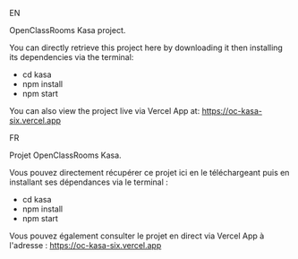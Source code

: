 EN

OpenClassRooms Kasa project.

You can directly retrieve this project here by downloading it then installing its dependencies via the terminal: 
- cd kasa
- npm install
- npm start

You can also view the project live via Vercel App at: https://oc-kasa-six.vercel.app

FR

Projet OpenClassRooms Kasa.

Vous pouvez directement récupérer ce projet ici en le téléchargeant puis en installant ses dépendances via le terminal : 
- cd kasa
- npm install
- npm start

Vous pouvez également consulter le projet en direct via Vercel App à l'adresse : https://oc-kasa-six.vercel.app